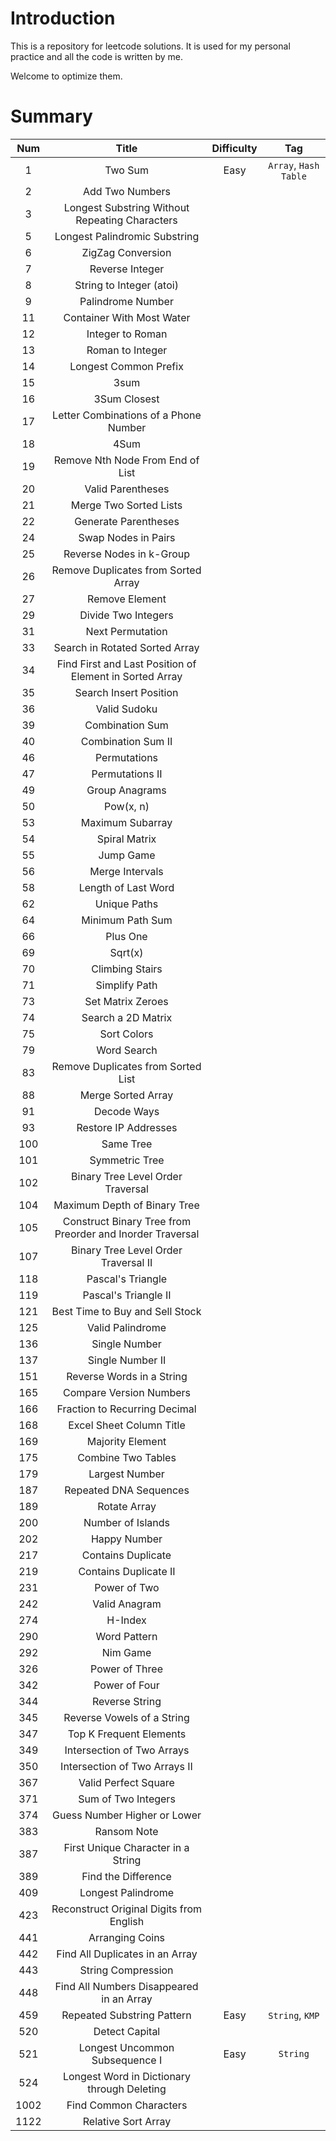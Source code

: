 # Introduction
This is a repository for leetcode solutions. It is used for my personal practice and all the code is written by me.

Welcome to optimize them.
# Summary
|Num|Title|Difficulty|Tag|
|:-:|:-:|:-:|:-:|
|1|Two Sum|Easy|`Array`, `Hash Table`|
|2|Add Two Numbers|||
|3|Longest Substring Without Repeating Characters|||
|5|Longest Palindromic Substring|||
|6|ZigZag Conversion|||
|7|Reverse Integer|||
|8|String to Integer (atoi)|||
|9|Palindrome Number|||
|11|Container With Most Water|||
|12|Integer to Roman|||
|13|Roman to Integer|||
|14|Longest Common Prefix|||
|15|3sum|||
|16|3Sum Closest|||
|17|Letter Combinations of a Phone Number|||
|18|4Sum|||
|19|Remove Nth Node From End of List|||
|20|Valid Parentheses|||
|21|Merge Two Sorted Lists|||
|22|Generate Parentheses|||
|24|Swap Nodes in Pairs|||
|25|Reverse Nodes in k-Group|||
|26|Remove Duplicates from Sorted Array|||
|27|Remove Element|||
|29|Divide Two Integers|||
|31|Next Permutation|||
|33|Search in Rotated Sorted Array|||
|34|Find First and Last Position of Element in Sorted Array|||
|35|Search Insert Position|||
|36|Valid Sudoku|||
|39|Combination Sum|||
|40|Combination Sum II|||
|46|Permutations|||
|47|Permutations II|||
|49|Group Anagrams|||
|50|Pow(x, n)|||
|53|Maximum Subarray|||
|54|Spiral Matrix|||
|55|Jump Game|||
|56|Merge Intervals|||
|58|Length of Last Word|||
|62|Unique Paths|||
|64|Minimum Path Sum|||
|66|Plus One|||
|69|Sqrt(x)|||
|70|Climbing Stairs|||
|71|Simplify Path|||
|73|Set Matrix Zeroes|||
|74|Search a 2D Matrix|||
|75|Sort Colors|||
|79|Word Search|||
|83|Remove Duplicates from Sorted List|||
|88|Merge Sorted Array|||
|91|Decode Ways|||
|93|Restore IP Addresses|||
|100|Same Tree|||
|101|Symmetric Tree|||
|102|Binary Tree Level Order Traversal|||
|104|Maximum Depth of Binary Tree|||
|105|Construct Binary Tree from Preorder and Inorder Traversal|||
|107|Binary Tree Level Order Traversal II|||
|118|Pascal's Triangle|||
|119|Pascal's Triangle II|||
|121|Best Time to Buy and Sell Stock|||
|125|Valid Palindrome|||
|136|Single Number|||
|137|Single Number II|||
|151|Reverse Words in a String|||
|165|Compare Version Numbers|||
|166|Fraction to Recurring Decimal|||
|168|Excel Sheet Column Title|||
|169|Majority Element|||
|175|Combine Two Tables|||
|179|Largest Number|||
|187|Repeated DNA Sequences|||
|189|Rotate Array|||
|200|Number of Islands|||
|202|Happy Number|||
|217|Contains Duplicate|||
|219|Contains Duplicate II|||
|231|Power of Two|||
|242|Valid Anagram|||
|274|H-Index|||
|290|Word Pattern|||
|292|Nim Game|||
|326|Power of Three|||
|342|Power of Four|||
|344|Reverse String|||
|345|Reverse Vowels of a String|||
|347|Top K Frequent Elements|||
|349|Intersection of Two Arrays|||
|350|Intersection of Two Arrays II|||
|367|Valid Perfect Square|||
|371|Sum of Two Integers|||
|374|Guess Number Higher or Lower|||
|383|Ransom Note|||
|387|First Unique Character in a String|||
|389|Find the Difference|||
|409|Longest Palindrome|||
|423|Reconstruct Original Digits from English|||
|441|Arranging Coins|||
|442|Find All Duplicates in an Array|||
|443|String Compression|||
|448|Find All Numbers Disappeared in an Array|||
|459|Repeated Substring Pattern|Easy|`String`, `KMP`|
|520|Detect Capital|||
|521|Longest Uncommon Subsequence I|Easy|`String`|
|524|Longest Word in Dictionary through Deleting|||
|1002|Find Common Characters|||
|1122|Relative Sort Array|||


